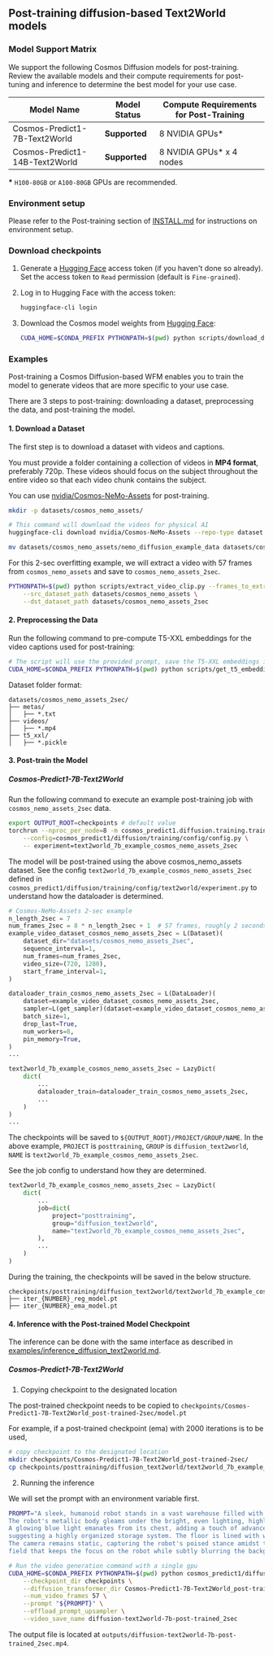 ## Post-training diffusion-based Text2World models

### Model Support Matrix

We support the following Cosmos Diffusion models for post-training. Review the available models and their compute requirements for post-tuning and inference to determine the best model for your use case.

| Model Name                               | Model Status | Compute Requirements for Post-Training |
|----------------------------------------------|------------------|------------------------------------------|
| Cosmos-Predict1-7B-Text2World           | **Supported**    | 8 NVIDIA GPUs*                           |
| Cosmos-Predict1-14B-Text2World          | **Supported**    | 8 NVIDIA GPUs* x 4 nodes                 |

**\*** `H100-80GB` or `A100-80GB` GPUs are recommended.

### Environment setup

Please refer to the Post-training section of [INSTALL.md](/INSTALL.md#post-training) for instructions on environment setup.

### Download checkpoints

1. Generate a [Hugging Face](https://huggingface.co/settings/tokens) access token (if you haven't done so already). Set the access token to `Read` permission (default is `Fine-grained`).

2. Log in to Hugging Face with the access token:
   ```bash
   huggingface-cli login
   ```

3. Download the Cosmos model weights from [Hugging Face](https://huggingface.co/collections/nvidia/cosmos-predict1-67c9d1b97678dbf7669c89a7):
   ```bash
   CUDA_HOME=$CONDA_PREFIX PYTHONPATH=$(pwd) python scripts/download_diffusion_checkpoints.py --model_sizes 7B 14B --model_types Text2World
   ```

### Examples

Post-training a Cosmos Diffusion-based WFM enables you to train the model to generate videos that are more specific to your use case.

There are 3 steps to post-training: downloading a dataset, preprocessing the data, and post-training the model.

#### 1. Download a Dataset

The first step is to download a dataset with videos and captions.

You must provide a folder containing a collection of videos in **MP4 format**, preferably 720p. These videos should focus on the subject throughout the entire video so that each video chunk contains the subject.

You can use [nvidia/Cosmos-NeMo-Assets](https://huggingface.co/datasets/nvidia/Cosmos-NeMo-Assets) for post-training.

```bash
mkdir -p datasets/cosmos_nemo_assets/

# This command will download the videos for physical AI
huggingface-cli download nvidia/Cosmos-NeMo-Assets --repo-type dataset --local-dir datasets/cosmos_nemo_assets/ --include "*.mp4*"

mv datasets/cosmos_nemo_assets/nemo_diffusion_example_data datasets/cosmos_nemo_assets/videos
```

For this 2-sec overfitting example, we will extract a video with 57 frames from `cosmos_nemo_assets` and save to `cosmos_nemo_assets_2sec`.
```bash
PYTHONPATH=$(pwd) python scripts/extract_video_clip.py --frames_to_extract 57 --fps 30 \
    --src_dataset_path datasets/cosmos_nemo_assets \
    --dst_dataset_path datasets/cosmos_nemo_assets_2sec
```

#### 2. Preprocessing the Data

Run the following command to pre-compute T5-XXL embeddings for the video captions used for post-training:

```bash
# The script will use the provided prompt, save the T5-XXL embeddings in pickle format.
CUDA_HOME=$CONDA_PREFIX PYTHONPATH=$(pwd) python scripts/get_t5_embeddings_from_cosmos_nemo_assets.py --dataset_path datasets/cosmos_nemo_assets_2sec --prompt "A video of sks teal robot."
```

Dataset folder format:
```
datasets/cosmos_nemo_assets_2sec/
├── metas/
│   ├── *.txt
├── videos/
│   ├── *.mp4
├── t5_xxl/
│   ├── *.pickle
```

#### 3. Post-train the Model

##### Cosmos-Predict1-7B-Text2World

Run the following command to execute an example post-training job with `cosmos_nemo_assets_2sec` data.
```bash
export OUTPUT_ROOT=checkpoints # default value
torchrun --nproc_per_node=8 -m cosmos_predict1.diffusion.training.train \
    --config=cosmos_predict1/diffusion/training/config/config.py \
    -- experiment=text2world_7b_example_cosmos_nemo_assets_2sec
```


The model will be post-trained using the above cosmos_nemo_assets dataset.
See the config `text2world_7b_example_cosmos_nemo_assets_2sec` defined in `cosmos_predict1/diffusion/training/config/text2world/experiment.py` to understand how the dataloader is determined.
```python
# Cosmos-NeMo-Assets 2-sec example
n_length_2sec = 7
num_frames_2sec = 8 * n_length_2sec + 1  # 57 frames, roughly 2 seconds at 30fps.
example_video_dataset_cosmos_nemo_assets_2sec = L(Dataset)(
    dataset_dir="datasets/cosmos_nemo_assets_2sec",
    sequence_interval=1,
    num_frames=num_frames_2sec,
    video_size=(720, 1280),
    start_frame_interval=1,
)

dataloader_train_cosmos_nemo_assets_2sec = L(DataLoader)(
    dataset=example_video_dataset_cosmos_nemo_assets_2sec,
    sampler=L(get_sampler)(dataset=example_video_dataset_cosmos_nemo_assets_2sec),
    batch_size=1,
    drop_last=True,
    num_workers=8,
    pin_memory=True,
)
...

text2world_7b_example_cosmos_nemo_assets_2sec = LazyDict(
    dict(
        ...
        dataloader_train=dataloader_train_cosmos_nemo_assets_2sec,
        ...
    )
)
...

```

The checkpoints will be saved to `${OUTPUT_ROOT}/PROJECT/GROUP/NAME`.
In the above example, `PROJECT` is `posttraining`, `GROUP` is `diffusion_text2world`, `NAME` is `text2world_7b_example_cosmos_nemo_assets_2sec`.

See the job config to understand how they are determined.
```python
text2world_7b_example_cosmos_nemo_assets_2sec = LazyDict(
    dict(
        ...
        job=dict(
            project="posttraining",
            group="diffusion_text2world",
            name="text2world_7b_example_cosmos_nemo_assets_2sec",
        ),
        ...
    )
)
```

During the training, the checkpoints will be saved in the below structure.
```
checkpoints/posttraining/diffusion_text2world/text2world_7b_example_cosmos_nemo_assets_2sec/checkpoints/
├── iter_{NUMBER}_reg_model.pt
├── iter_{NUMBER}_ema_model.pt
```

#### 4. Inference with the Post-trained Model Checkpoint

The inference can be done with the same interface as described in [examples/inference_diffusion_text2world.md](inference_diffusion_text2world.md).

##### Cosmos-Predict1-7B-Text2World

1. Copying checkpoint to the designated location

The post-trained checkpoint needs to be copied to `checkpoints/Cosmos-Predict1-7B-Text2World_post-trained-2sec/model.pt`

For example, if a post-trained checkpoint (ema) with 2000 iterations is to be used,
```bash
# copy checkpoint to the designated location
mkdir checkpoints/Cosmos-Predict1-7B-Text2World_post-trained-2sec/
cp checkpoints/posttraining/diffusion_text2world/text2world_7b_example_cosmos_nemo_assets_2sec/checkpoints/iter_000002000_ema_model.pt checkpoints/Cosmos-Predict1-7B-Text2World_post-trained-2sec/model.pt
```

2. Running the inference

We will set the prompt with an environment variable first.
```bash
PROMPT="A sleek, humanoid robot stands in a vast warehouse filled with neatly stacked cardboard boxes on industrial shelves. \
The robot's metallic body gleams under the bright, even lighting, highlighting its futuristic design and intricate joints. \
A glowing blue light emanates from its chest, adding a touch of advanced technology. The background is dominated by rows of boxes, \
suggesting a highly organized storage system. The floor is lined with wooden pallets, enhancing the industrial setting. \
The camera remains static, capturing the robot's poised stance amidst the orderly environment, with a shallow depth of \
field that keeps the focus on the robot while subtly blurring the background for a cinematic effect."
```

```bash
# Run the video generation command with a single gpu
CUDA_HOME=$CONDA_PREFIX PYTHONPATH=$(pwd) python cosmos_predict1/diffusion/inference/text2world.py \
    --checkpoint_dir checkpoints \
    --diffusion_transformer_dir Cosmos-Predict1-7B-Text2World_post-trained-2sec \
    --num_video_frames 57 \
    --prompt "${PROMPT}" \
    --offload_prompt_upsampler \
    --video_save_name diffusion-text2world-7b-post-trained_2sec
```

The output file is located at `outputs/diffusion-text2world-7b-post-trained_2sec.mp4`.

